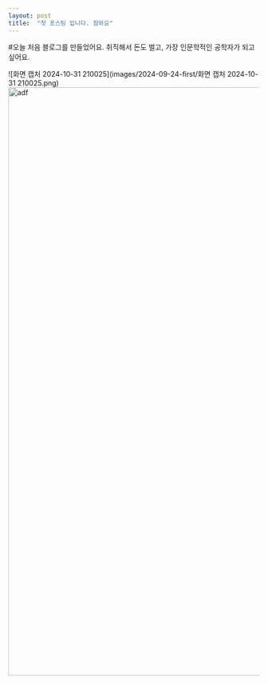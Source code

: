 ```yaml
---
layout: post
title:  "첫 포스팅 입니다. 잠와요"
---
```


#오늘 처음 블로그를 만들었어요.
취직해서 돈도 벌고, 가장 인문학적인 공학자가 되고싶어요.

![화면 캡처 2024-10-31 210025](images/2024-09-24-first/화면 캡처 2024-10-31 210025.png)
<img width="1178" alt="adf" src="https://github.com/user-attachments/assets/955700d7-b8b9-453d-899e-0028b0e82e2e">
